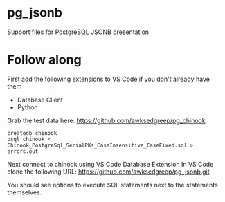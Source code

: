 # pg_jsonb
Support files for PostgreSQL JSONB presentation

# Follow along
First add the following extensions to VS Code if you don't already have them
- Database Client
- Python

Grab the test data here:
https://github.com/awksedgreep/pg_chinook
```
createdb chinook
psql chinook < Chinook_PostgreSql_SerialPKs_CaseInsensitive_CaseFixed.sql > errors.out
```
Next connect to chinook using VS Code Database Extension
In VS Code clone the following URL:  https://github.com/awksedgreep/pg_jsonb.git

You should see options to execute SQL statements next to the statements themselves.
